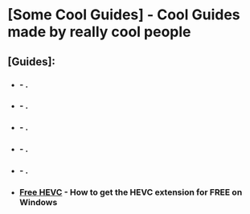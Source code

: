 # **[Some Cool Guides]** - Cool Guides made by really cool people

## **[Guides]:**
- ### []() - .
- ### []() - .
- ### []() - .
- ### []() - .
- ### []() - .
- ### [Free HEVC](https://rekulous.github.io/guides/freehevc.html) - **How to get the HEVC extension for FREE on Windows**
